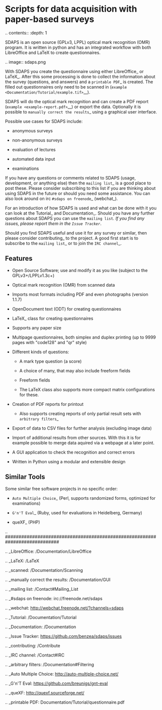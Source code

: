 Scripts for data acquisition with paper-based surveys
=====================================================

.. contents:: :depth: 1

SDAPS is an open source (GPLv3, LPPL) optical mark recognition (OMR) program. It is written in python and has an integrated workflow with both LibreOffice and LaTeX to create questionnaires.

.. image:: sdaps.png

With SDAPS you create the questionnaire using either LibreOffice_ or LaTeX_. After this some processing is done to collect the information about the survey (questions, and answers) and a
`printable PDF`_ is created. The filled out questionnaires only need to be scanned in
(`example
<Documentation/Tutorial/example.tif>`__).



SDAPS will do the optical mark recognition and can create a PDF report
(`example
<example-report.pdf>`__)
or export the data. Optionally it is possible to `manually correct the results`_ using a graphical user interface.

Possible use cases for SDAPS include:

* anonymous surveys

* non-anonymous surveys

* evaluation of lectures

* automated data input

* examinations

If you have any questions or comments related to SDAPS (usage, development, or anything else) then the `mailing list`_ is a good place to post these. Please consider subscribing to this list if you are thinking about using SDAPS in the future or should you need some assistance. You can also look around on irc `#sdaps on freenode`_ (webchat_).

For an introduction of how SDAPS is used and what can be done with it you can look at the Tutorial_ and Documentation_. Should you have any further questions about SDAPS you can use the `mailing list`_. If you find any issues, please report them in the `Issue Tracker`_.

Should you find SDAPS useful and use it for any survey or similar, then please consider contributing_ to the project. A good first start is to subscribe to the `mailing list`_ or to join the `IRC channel`_.

Features
--------

* Open Source Software; use and modify it as you like (subject to the GPLv3+/LPPLv1.3c+)

* Optical mark recognition (OMR) from scanned data

* Imports most formats including PDF and even photographs (version 1.1.7)

* OpenDocument text (ODT) for creating questionnaires

* LaTeX_ class for creating questionnaires

* Supports any paper size

* Multipage questionnaires, both simplex and duplex printing (up to 9999 pages with "code128" and "qr" style)

* Different kinds of questions:

  * A mark type question (a score)

  * A choice of many, that may also include freeform fields

  * Freeform fields

  * The LaTeX class also supports more compact matrix configurations for these.

* Creation of PDF reports for printout

  * Also supports creating reports of only partial result sets with `arbitrary filters`_

* Export of data to CSV files for further analysis (excluding image data)

* Import of additional results from other sources.
  With this it is for example possible to merge data aquired via a webpage at a later point.

* A GUI application to check the recognition and correct errors

* Written in Python using a modular and extensible design

Similar Tools
-------------

Some similar free software projects in no specific order:

* `Auto Multiple Choice`_ (Perl, supports randomized forms, optimized for examinations)

* `G'n'T Eval`_ (Ruby, used for evaluations in Heidelberg, Germany)

* queXF_ (PHP)

.. ############################################################################

.. _LibreOffice: /Documentation/LibreOffice

.. _LaTeX: /LaTeX

.. _scanned: /Documentation/Scanning

.. _manually correct the results: /Documentation/GUI

.. _mailing list: /Contact#Mailing_List

.. _#sdaps on freenode: irc://freenode.net/sdaps

.. _webchat: http://webchat.freenode.net/?channels=sdaps

.. _Tutorial: /Documentation/Tutorial

.. _Documentation: /Documentation

.. _Issue Tracker: https://github.com/benzea/sdaps/issues

.. _contributing: /Contribute

.. _IRC channel: /Contact#IRC

.. _arbitrary filters: /Documentation#Filtering

.. _Auto Multiple Choice: http://auto-multiple-choice.net/

.. _G'n'T Eval: https://github.com/breunigs/gnt-eval

.. _queXF: http://quexf.sourceforge.net/

.. _printable PDF: Documentation/Tutorial/questionnaire.pdf
